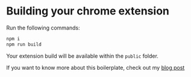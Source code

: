 # Building your chrome extension

Run the following commands: 
```bash
npm i
npm run build
```

Your extension build will be available within the `public` folder.

If you want to know more about this boilerplate, check out my [blog post](https://maurogarcia.dev/posts/how-to-build-your-next-chrome-extension-with-svelte)
